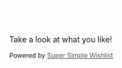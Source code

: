 <meta name="viewport" content="width=device-width, initial-scale=1.0">

<style>
    h1 {
        font-family: "Kanit", sans-serif;
        font-size: 30px;
        color: white;
    }
    select {
        -webkit-appearance:none;
        -moz-appearance:none;
        -ms-appearance:none;
        appearance:none;
        outline:0;
        box-shadow:none;
        border:0!important;
        background: #5c6664;
        background-image: none;
    }

    select:: -ms-expand {
        display: none;
    }

    .select {
        position: relative;
        display: flex;
        width: 15em;
        height: 2em;
        line-height: 2;
        background: #5c6664;
        overflow: hidden;
        border-radius: .25em;
    }
</style>

<html>
    <h1> Wishlist </h1>
        <p>Take a look at what you like!</p>
<body class="d-flex flex-column min-vh-100">
<main>
    <div class="container-lg">
    </div>
</main>

<footer class="mt-auto footer py-3 bg-light">
  <div class="container">
      <small class="text-muted">Powered by <a style="color:#555" target="_blank" href="https://github.com/ghomasHudson/Super-Simple-Wishlist">Super Simple Wishlist</a></small>
  </div>
</footer>
<script src="https://cdn.jsdelivr.net/npm/bootstrap@5.2.0-beta1/dist/js/bootstrap.bundle.min.js" integrity="sha384-pprn3073KE6tl6bjs2QrFaJGz5/SUsLqktiwsUTF55Jfv3qYSDhgCecCxMW52nD2" crossorigin="anonymous"></script>
</body>
</html>